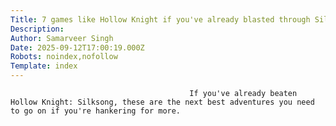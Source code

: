 ```yaml
---
Title: 7 games like Hollow Knight if you've already blasted through Silksong
Description: 
Author: Samarveer Singh
Date: 2025-09-12T17:00:19.000Z
Robots: noindex,nofollow
Template: index
---
```


                                            If you've already beaten Hollow Knight: Silksong, these are the next best adventures you need to go on if you're hankering for more.
                                        